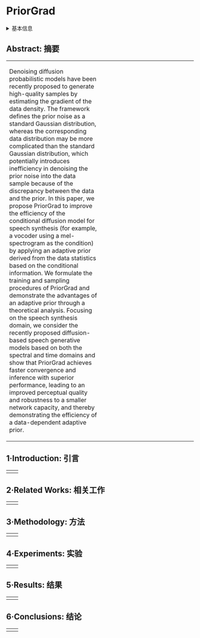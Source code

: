 # PriorGrad

<details>
<summary>基本信息</summary>

- 标题: "PriorGrad: Improving Conditional Denoising Diffusion Models with Data-Dependent Adaptive Prior"
- 作者:
  - 01 Sang-gil Lee,
  - 02 Heeseung Kim,
  - 03 Chaehun Shin,
  - 04 Xu Tan,
  - 05 Chang Liu,
  - 06 Qi Meng,
  - 07 Tao Qin,
  - 08 Wei Chen,
  - 09 Sungroh Yoon,
  - 10 Tie-Yan Liu
- 链接:
  - [ArXiv](https://arxiv.org/abs/2106.06406)
  - [Publication](https://openreview.net/forum?id=_BNiN4IjC5)
  - [Github]
  - [Demo](https://speechresearch.github.io/priorgrad/)
- 文件:
  - [ArXiv](_PDF/2106.06406v2__PriorGrad__Improving_Conditional_Denoising_Diffusion_Models_with_Data-Dependent_Adaptive_Prior.pdf)
  - [Publication](_PDF/2106.06406p0__PriorGrad__ICLR2022Poster.pdf)

</details>

## Abstract: 摘要

<table><tr><td width="50%">

Denoising diffusion probabilistic models have been recently proposed to generate high-quality samples by estimating the gradient of the data density.
The framework defines the prior noise as a standard Gaussian distribution, whereas the corresponding data distribution may be more complicated than the standard Gaussian distribution, which potentially introduces inefficiency in denoising the prior noise into the data sample because of the discrepancy between the data and the prior.
In this paper, we propose PriorGrad to improve the efficiency of the conditional diffusion model for speech synthesis (for example, a vocoder using a mel-spectrogram as the condition) by applying an adaptive prior derived from the data statistics based on the conditional information.
We formulate the training and sampling procedures of PriorGrad and demonstrate the advantages of an adaptive prior through a theoretical analysis.
Focusing on the speech synthesis domain, we consider the recently proposed diffusion-based speech generative models based on both the spectral and time domains and show that PriorGrad achieves faster convergence and inference with superior performance, leading to an improved perceptual quality and robustness to a smaller network capacity, and thereby demonstrating the efficiency of a data-dependent adaptive prior.

</td><td>

</td></tr></table>

## 1·Introduction: 引言

<table><tr><td width="50%">

</td><td>

</td></tr></table>

## 2·Related Works: 相关工作

<table><tr><td width="50%">

</td><td>

</td></tr></table>

## 3·Methodology: 方法

<table><tr><td width="50%">

</td><td>

</td></tr></table>

## 4·Experiments: 实验

<table><tr><td width="50%">

</td><td>

</td></tr></table>

## 5·Results: 结果

<table><tr><td width="50%">

</td><td>

</td></tr></table>

## 6·Conclusions: 结论

<table><tr><td width="50%">

</td><td>

</td></tr></table>
